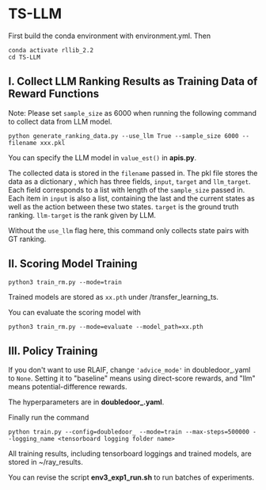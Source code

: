 # TS-LLM
First build the conda environment with environment.yml. Then
```
conda activate rllib_2.2
cd TS-LLM
```

## I. Collect LLM Ranking Results as Training Data of Reward Functions
Note: Please set `sample_size` as 6000 when running the following command to collect data from LLM model.
```
python generate_ranking_data.py --use_llm True --sample_size 6000 --filename xxx.pkl
```
You can specify the LLM model in `value_est()` in **apis.py**.

The collected data is stored in the `filename` passed in. The pkl file stores the data as a dictionary , which has three fields, `input`, `target` and `llm_target`. Each field corresponds to a list with length of the `sample_size` passed in. Each item in `input` is also a list, containing the last and the current states as well as the action between these two states. `target` is the ground truth ranking. `llm-target` is the rank given by LLM.

Without the `use_llm` flag here, this command only collects state pairs with GT ranking.

## II. Scoring Model Training
```
python3 train_rm.py --mode=train
```
Trained models are stored as `xx.pth` under /transfer_learning_ts.

You can evaluate the scoring model with 
```
python3 train_rm.py --mode=evaluate --model_path=xx.pth
```

## III. Policy Training
If you don't want to use RLAIF, change `'advice_mode'` in doubledoor_.yaml to `None`. Setting it to "baseline" means using direct-score rewards, and "llm" means potential-difference rewards.

The hyperparameters are in **doubledoor_.yaml**.

Finally run the command
```
python train.py --config=doubledoor_ --mode=train --max-steps=500000 --logging_name <tensorboard logging folder name>
```

All training results, including tensorboard loggings and trained models, are stored in ~/ray_results.

You can revise the script **env3_exp1_run.sh** to run batches of experiments.

<!-- ## II. Policy Evaluation
If you want to test a policy and rollout the animation, use commands like
```
python train.py --config=multi_cooperation --mode=evaluate --import_path=<check_point folder path> --eval-episodes 1 --render_name <the name of the folder storing gif animation>
```
You can specify the maximum length of each evaluation episode in `max_steps` of `ENV_CONFIG` in **multi_cooperation.yaml**. -->